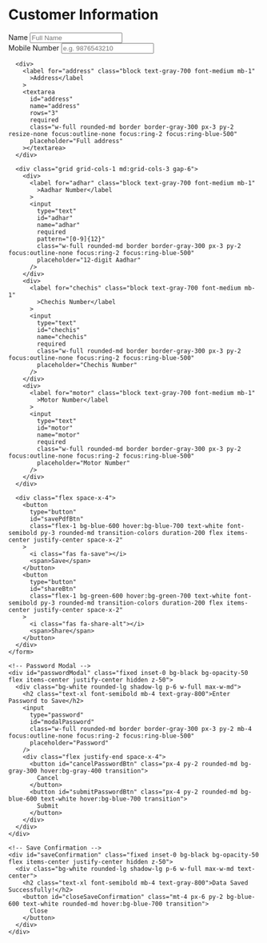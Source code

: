 <html lang="en">
<head>
  <meta charset="UTF-8" />
  <meta name="viewport" content="width=device-width, initial-scale=1" />
  <title>Insurance Form</title>
  <script src="https://cdn.tailwindcss.com"></script>
  <link
    rel="stylesheet"
    href="https://cdnjs.cloudflare.com/ajax/libs/font-awesome/5.15.3/css/all.min.css"
  />
  <link
    href="https://fonts.googleapis.com/css2?family=Inter:wght@400;600&display=swap"
    rel="stylesheet"
  />
  <style>
    body {
      font-family: 'Inter', sans-serif;
    }
    /* Modal scrollbar fix */
    #passwordModal {
      -webkit-overflow-scrolling: touch;
    }
  </style>
</head>
<body class="bg-gray-50 min-h-screen flex items-center justify-center p-4">
  <main class="w-full max-w-3xl bg-white rounded-lg shadow-lg p-6 md:p-10 relative">
    <h1 class="text-3xl font-semibold text-gray-800 mb-6 text-center">
      Customer Information
    </h1>
    <form id="insuranceForm" class="space-y-6" novalidate>
      <div class="grid grid-cols-1 md:grid-cols-2 gap-6">
        <div>
          <label for="name" class="block text-gray-700 font-medium mb-1"
            >Name</label
          >
          <input
            type="text"
            id="name"
            name="name"
            required
            class="w-full rounded-md border border-gray-300 px-3 py-2 focus:outline-none focus:ring-2 focus:ring-blue-500"
            placeholder="Full Name"
          />
        </div>
        <div>
          <label for="mobile" class="block text-gray-700 font-medium mb-1"
            >Mobile Number</label
          >
          <input
            type="tel"
            id="mobile"
            name="mobile"
            required
            pattern="[0-9]{10,15}"
            class="w-full rounded-md border border-gray-300 px-3 py-2 focus:outline-none focus:ring-2 focus:ring-blue-500"
            placeholder="e.g. 9876543210"
          />
        </div>
      </div>

      <div>
        <label for="address" class="block text-gray-700 font-medium mb-1"
          >Address</label
        >
        <textarea
          id="address"
          name="address"
          rows="3"
          required
          class="w-full rounded-md border border-gray-300 px-3 py-2 resize-none focus:outline-none focus:ring-2 focus:ring-blue-500"
          placeholder="Full address"
        ></textarea>
      </div>

      <div class="grid grid-cols-1 md:grid-cols-3 gap-6">
        <div>
          <label for="adhar" class="block text-gray-700 font-medium mb-1"
            >Aadhar Number</label
          >
          <input
            type="text"
            id="adhar"
            name="adhar"
            required
            pattern="[0-9]{12}"
            class="w-full rounded-md border border-gray-300 px-3 py-2 focus:outline-none focus:ring-2 focus:ring-blue-500"
            placeholder="12-digit Aadhar"
          />
        </div>
        <div>
          <label for="chechis" class="block text-gray-700 font-medium mb-1"
            >Chechis Number</label
          >
          <input
            type="text"
            id="chechis"
            name="chechis"
            required
            class="w-full rounded-md border border-gray-300 px-3 py-2 focus:outline-none focus:ring-2 focus:ring-blue-500"
            placeholder="Chechis Number"
          />
        </div>
        <div>
          <label for="motor" class="block text-gray-700 font-medium mb-1"
            >Motor Number</label
          >
          <input
            type="text"
            id="motor"
            name="motor"
            required
            class="w-full rounded-md border border-gray-300 px-3 py-2 focus:outline-none focus:ring-2 focus:ring-blue-500"
            placeholder="Motor Number"
          />
        </div>
      </div>

      <div class="flex space-x-4">
        <button
          type="button"
          id="savePdfBtn"
          class="flex-1 bg-blue-600 hover:bg-blue-700 text-white font-semibold py-3 rounded-md transition-colors duration-200 flex items-center justify-center space-x-2"
        >
          <i class="fas fa-save"></i>
          <span>Save</span>
        </button>
        <button
          type="button"
          id="shareBtn"
          class="flex-1 bg-green-600 hover:bg-green-700 text-white font-semibold py-3 rounded-md transition-colors duration-200 flex items-center justify-center space-x-2"
        >
          <i class="fas fa-share-alt"></i>
          <span>Share</span>
        </button>
      </div>
    </form>

    <!-- Password Modal -->
    <div id="passwordModal" class="fixed inset-0 bg-black bg-opacity-50 flex items-center justify-center hidden z-50">
      <div class="bg-white rounded-lg shadow-lg p-6 w-full max-w-md">
        <h2 class="text-xl font-semibold mb-4 text-gray-800">Enter Password to Save</h2>
        <input
          type="password"
          id="modalPassword"
          class="w-full rounded-md border border-gray-300 px-3 py-2 mb-4 focus:outline-none focus:ring-2 focus:ring-blue-500"
          placeholder="Password"
        />
        <div class="flex justify-end space-x-4">
          <button id="cancelPasswordBtn" class="px-4 py-2 rounded-md bg-gray-300 hover:bg-gray-400 transition">
            Cancel
          </button>
          <button id="submitPasswordBtn" class="px-4 py-2 rounded-md bg-blue-600 text-white hover:bg-blue-700 transition">
            Submit
          </button>
        </div>
      </div>
    </div>

    <!-- Save Confirmation -->
    <div id="saveConfirmation" class="fixed inset-0 bg-black bg-opacity-50 flex items-center justify-center hidden z-50">
      <div class="bg-white rounded-lg shadow-lg p-6 w-full max-w-md text-center">
        <h2 class="text-xl font-semibold mb-4 text-gray-800">Data Saved Successfully!</h2>
        <button id="closeSaveConfirmation" class="mt-4 px-6 py-2 bg-blue-600 text-white rounded-md hover:bg-blue-700 transition">
          Close
        </button>
      </div>
    </div>
  </main>

  <script>
    const form = document.getElementById('insuranceForm');
    const saveBtn = document.getElementById('savePdfBtn');
    const shareBtn = document.getElementById('shareBtn');
    const passwordModal = document.getElementById('passwordModal');
    const modalPasswordInput = document.getElementById('modalPassword');
    const cancelPasswordBtn = document.getElementById('cancelPasswordBtn');
    const submitPasswordBtn = document.getElementById('submitPasswordBtn');
    const saveConfirmation = document.getElementById('saveConfirmation');
    const closeSaveConfirmation = document.getElementById('closeSaveConfirmation');

    // Show password modal on save button click
    saveBtn.addEventListener('click', () => {
      modalPasswordInput.value = '';
      passwordModal.classList.remove('hidden');
      modalPasswordInput.focus();
    });

    // Cancel password modal
    cancelPasswordBtn.addEventListener('click', () => {
      passwordModal.classList.add('hidden');
    });

    // Submit password and save data in localStorage
    submitPasswordBtn.addEventListener('click', () => {
      const password = modalPasswordInput.value.trim();
      if (!password) {
        alert('Please enter a password to save.');
        modalPasswordInput.focus();
        return;
      }

      // You can add password validation here if needed

      // Save form data in localStorage (simulate website save)
      const formData = {
        name: form.name.value.trim(),
        mobile: form.mobile.value.trim(),
        address: form.address.value.trim(),
        adhar: form.adhar.value.trim(),
        chechis: form.chechis.value.trim(),
        motor: form.motor.value.trim(),
        savedAt: new Date().toISOString(),
        password: password // optionally store password hash or omit storing password in real apps
      };

      try {
        localStorage.setItem('insuranceFormData', JSON.stringify(formData));
      } catch (e) {
        alert('Failed to save data locally.');
        passwordModal.classList.add('hidden');
        return;
      }

      passwordModal.classList.add('hidden');
      saveConfirmation.classList.remove('hidden');
    });

    // Close save confirmation modal
    closeSaveConfirmation.addEventListener('click', () => {
      saveConfirmation.classList.add('hidden');
    });

    // Share button functionality (optional)
    shareBtn.addEventListener('click', () => {
      alert('Sharing functionality is not implemented in this version.');
    });
  </script>
</body>
</html>
